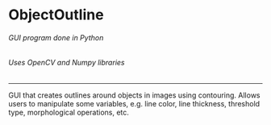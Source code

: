 # ObjectOutline
###### GUI program done in Python
###### Uses OpenCV and Numpy libraries

---

GUI that creates outlines around objects in images using contouring. Allows users to manipulate some variables, e.g. line color, line thickness, threshold type, morphological operations, etc.
